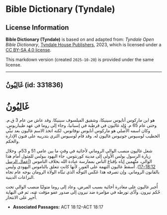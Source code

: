 # Bible Dictionary (Tyndale)

## License Information

**Bible Dictionary (Tyndale)** is based on and adapted from: _Tyndale Open Bible Dictionary_, [Tyndale House Publishers](https://tyndaleopenresources.com/), 2023, which is licensed under a [CC BY-SA 4.0 license](https://creativecommons.org/licenses/by-sa/4.0/legalcode.en).

This markdown version (created `2025-10-20`) is provided under the same license.



--------------------------------

## غَالِيُونُ (id: 331836)

غَالِيُونُ
==========

هو ابن ماركوس أنايوس سينيكا، وشقيق الفيلسوف سينيكا. وقد عاش من عام 3 ق.م. وحتى عام 65 م. وُلِد غاليون في قرطبة في إسبانيا، وجاء إلى روما في عهد طيباريوس. وكان اسمه الأصلي هو ماركوس أنايوس نوفاتوس، لكنه اتخذ الاسم غاليون بعد تبنِّي الخطيب لوسيوس جونيوس غاليون له. وقد قام لوسيوس الثري بتدريبه على فنون الإدارة والحكم.

شغل غاليون منصب الوالي الروماني لأخائية في وقتٍ ما بين عامي 51 و 53م. وخلال زيارة الرسول بولس الأولى إلى مدينة كورنثوس، جاء اليهود ببولس للمثول أمام هذا الوالي، متَّهمين إياه بإقناع الناس بممارسة عبادة الله بخلاف الناموس ([أعمال الرسل 18:12–17](https://ref.ly/Acts18:12-Acts18:17)). أسقط غاليون التهمة على الفور، لأنها كانت تتعلق بالناموس اليهودي وليس بالقانون الروماني. وإن تصرفه هذا عَكَس التوجُّه الذي تبنَّاه الولاة الرومان بوجه عام تجاه النزاعات الدينية.

أُجبر غاليون على مغادرة أخائية بسبب المرض، وعاد إلى روما متوليًا منصب الوالي تحت حُكم نيرون. وأدَّى تورطه في مؤامرة ضد نيرون إلى صدور عفو مؤقت عنه، ثم في النهاية أُجبِر على الانتحار.

* **Associated Passages:** ACT 18:12–ACT 18:17

